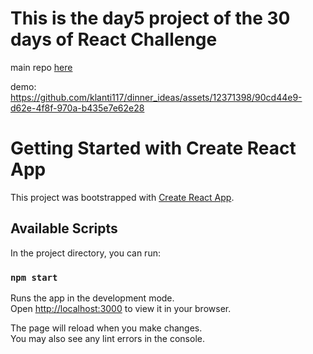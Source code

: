 # This is the day5 project of the 30 days of React Challenge
main repo [here](https://github.com/klanti117/30_days_react_challenge)

demo: 
https://github.com/klanti117/dinner_ideas/assets/12371398/90cd44e9-d62e-4f8f-970a-b435e7e62e28


# Getting Started with Create React App

This project was bootstrapped with [Create React App](https://github.com/facebook/create-react-app).

## Available Scripts

In the project directory, you can run:

### `npm start`

Runs the app in the development mode.\
Open [http://localhost:3000](http://localhost:3000) to view it in your browser.

The page will reload when you make changes.\
You may also see any lint errors in the console.
